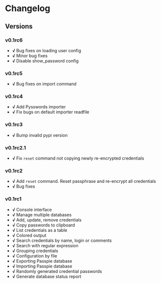 # Changelog

## Versions

### v0.1rc6

+ **√** Bug fixes on loading user config
+ **√** Minor bug fixes
+ **√** Disable show_password config

### v0.1rc5

+ **√** Bug fixes on import command

### v0.1rc4

+ **√** Add Pysswords importer
+ **√** Fix bugs on default importer readfile

### v0.1rc3

+ **√** Bump invalid pypi version

### v0.1rc2.1

+ **√** Fix `reset` command not copying newly re-encrypted credentials

### v0.1rc2

+ **√** Add `reset` command. Reset passphrase and re-encrypt all credentials
+ **√** Bug fixes

### v0.1rc1

+ **√** Console interface
+ **√** Manage multiple databases
+ **√** Add, update, remove credentials
+ **√** Copy passwords to clipboard
+ **√** List credentials as a table
+ **√** Colored output
+ **√** Search credentials by name, login or comments
+ **√** Search with regular expression
+ **√** Grouping credentials
+ **√** Configuration by file
+ **√** Exporting Passpie database
+ **√** Importing Passpie database
+ **√** Randomly generated credential passwords
+ **√** Generate database status report

